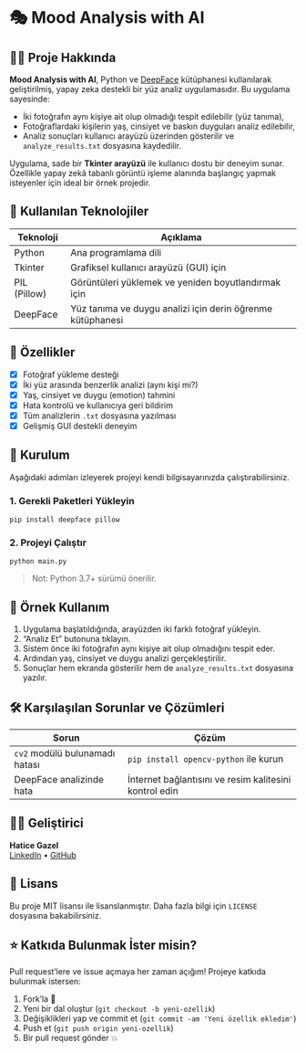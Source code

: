 
# 🎭 Mood Analysis with AI

## 👩‍💻 Proje Hakkında

**Mood Analysis with AI**, Python ve [DeepFace](https://github.com/serengil/deepface) kütüphanesi kullanılarak geliştirilmiş, yapay zeka destekli bir yüz analiz uygulamasıdır. Bu uygulama sayesinde:

- İki fotoğrafın aynı kişiye ait olup olmadığı tespit edilebilir (yüz tanıma),
- Fotoğraflardaki kişilerin yaş, cinsiyet ve baskın duyguları analiz edilebilir,
- Analiz sonuçları kullanıcı arayüzü üzerinden gösterilir ve `analyze_results.txt` dosyasına kaydedilir.

Uygulama, sade bir **Tkinter arayüzü** ile kullanıcı dostu bir deneyim sunar. Özellikle yapay zekâ tabanlı görüntü işleme alanında başlangıç yapmak isteyenler için ideal bir örnek projedir.

## 🧠 Kullanılan Teknolojiler

| Teknoloji | Açıklama |
|----------|----------|
| Python   | Ana programlama dili |
| Tkinter  | Grafiksel kullanıcı arayüzü (GUI) için |
| PIL (Pillow) | Görüntüleri yüklemek ve yeniden boyutlandırmak için |
| DeepFace | Yüz tanıma ve duygu analizi için derin öğrenme kütüphanesi |

## 📸 Özellikler

- [x] Fotoğraf yükleme desteği
- [x] İki yüz arasında benzerlik analizi (aynı kişi mi?)
- [x] Yaş, cinsiyet ve duygu (emotion) tahmini
- [x] Hata kontrolü ve kullanıcıya geri bildirim
- [x] Tüm analizlerin `.txt` dosyasına yazılması
- [x] Gelişmiş GUI destekli deneyim

## 🚀 Kurulum

Aşağıdaki adımları izleyerek projeyi kendi bilgisayarınızda çalıştırabilirsiniz.

### 1. Gerekli Paketleri Yükleyin

```
pip install deepface pillow
```

### 2. Projeyi Çalıştır

```
python main.py
```

> Not: Python 3.7+ sürümü önerilir.


## 🧪 Örnek Kullanım

1. Uygulama başlatıldığında, arayüzden iki farklı fotoğraf yükleyin.
2. “Analiz Et” butonuna tıklayın.
3. Sistem önce iki fotoğrafın aynı kişiye ait olup olmadığını tespit eder.
4. Ardından yaş, cinsiyet ve duygu analizi gerçekleştirilir.
5. Sonuçlar hem ekranda gösterilir hem de `analyze_results.txt` dosyasına yazılır.

## 🛠️ Karşılaşılan Sorunlar ve Çözümleri

| Sorun | Çözüm |
|------|--------|
| `cv2` modülü bulunamadı hatası | `pip install opencv-python` ile kurun |
| DeepFace analizinde hata | İnternet bağlantısını ve resim kalitesini kontrol edin |

## 👩‍🔬 Geliştirici

**Hatice Gazel**  
[LinkedIn](https://www.linkedin.com/in/haticegazel) • [GitHub](https://github.com/gazellhatice)

## 📜 Lisans

Bu proje MIT lisansı ile lisanslanmıştır. Daha fazla bilgi için `LICENSE` dosyasına bakabilirsiniz.

## ⭐ Katkıda Bulunmak İster misin?

Pull request’lere ve issue açmaya her zaman açığım! Projeye katkıda bulunmak istersen:

1. Fork’la 🍴
2. Yeni bir dal oluştur (`git checkout -b yeni-ozellik`)
3. Değişiklikleri yap ve commit et (`git commit -am 'Yeni özellik ekledim'`)
4. Push et (`git push origin yeni-ozellik`)
5. Bir pull request gönder 💥
